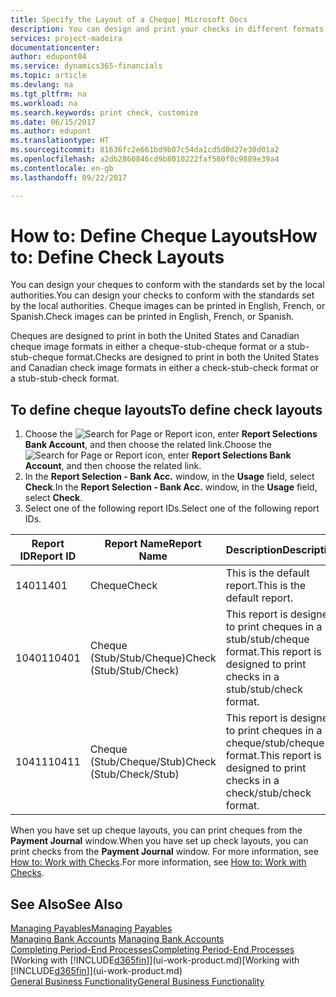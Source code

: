 ```yaml
---
title: Specify the Layout of a Cheque| Microsoft Docs
description: You can design and print your checks in different formats to conform with standards.
services: project-madeira
documentationcenter: 
author: edupont04
ms.service: dynamics365-financials
ms.topic: article
ms.devlang: na
ms.tgt_pltfrm: na
ms.workload: na
ms.search.keywords: print check, customize
ms.date: 06/15/2017
ms.author: edupont
ms.translationtype: HT
ms.sourcegitcommit: 81636fc2e661bd9b07c54da1cd5d0d27e30d01a2
ms.openlocfilehash: a2db2860846cd9b8010222faf580f0c9889e39a4
ms.contentlocale: en-gb
ms.lasthandoff: 09/22/2017

---
```

# <a name="how-to-define-check-layouts"></a><span data-ttu-id="e5fac-103">How to: Define Cheque Layouts</span><span class="sxs-lookup"><span data-stu-id="e5fac-103">How to: Define Check Layouts</span></span>
<span data-ttu-id="e5fac-104">You can design your cheques to conform with the standards set by the local authorities.</span><span class="sxs-lookup"><span data-stu-id="e5fac-104">You can design your checks to conform with the standards set by the local authorities.</span></span> <span data-ttu-id="e5fac-105">Cheque images can be printed in English, French, or Spanish.</span><span class="sxs-lookup"><span data-stu-id="e5fac-105">Check images can be printed in English, French, or Spanish.</span></span>

<span data-ttu-id="e5fac-106">Cheques are designed to print in both the United States and Canadian cheque image formats in either a cheque-stub-cheque format or a stub-stub-cheque format.</span><span class="sxs-lookup"><span data-stu-id="e5fac-106">Checks are designed to print in both the United States and Canadian check image formats in either a check-stub-check format or a stub-stub-check format.</span></span>

## <a name="to-define-check-layouts"></a><span data-ttu-id="e5fac-107">To define cheque layouts</span><span class="sxs-lookup"><span data-stu-id="e5fac-107">To define check layouts</span></span>
1. <span data-ttu-id="e5fac-108">Choose the ![Search for Page or Report](media/ui-search/search_small.png "Search for Page or Report icon") icon, enter **Report Selections Bank Account**, and then choose the related link.</span><span class="sxs-lookup"><span data-stu-id="e5fac-108">Choose the ![Search for Page or Report](media/ui-search/search_small.png "Search for Page or Report icon") icon, enter **Report Selections Bank Account**, and then choose the related link.</span></span>
2. <span data-ttu-id="e5fac-109">In the **Report Selection - Bank Acc.** window, in the **Usage** field, select **Check**.</span><span class="sxs-lookup"><span data-stu-id="e5fac-109">In the **Report Selection - Bank Acc.** window, in the **Usage** field, select **Check**.</span></span>
3. <span data-ttu-id="e5fac-110">Select one of the following report IDs.</span><span class="sxs-lookup"><span data-stu-id="e5fac-110">Select one of the following report IDs.</span></span>

| <span data-ttu-id="e5fac-111">Report ID</span><span class="sxs-lookup"><span data-stu-id="e5fac-111">Report ID</span></span> | <span data-ttu-id="e5fac-112">Report Name</span><span class="sxs-lookup"><span data-stu-id="e5fac-112">Report Name</span></span> | <span data-ttu-id="e5fac-113">Description</span><span class="sxs-lookup"><span data-stu-id="e5fac-113">Description</span></span> |
| --- | --- | --- |
| <span data-ttu-id="e5fac-114">1401</span><span class="sxs-lookup"><span data-stu-id="e5fac-114">1401</span></span> |<span data-ttu-id="e5fac-115">Cheque</span><span class="sxs-lookup"><span data-stu-id="e5fac-115">Check</span></span> |<span data-ttu-id="e5fac-116">This is the default report.</span><span class="sxs-lookup"><span data-stu-id="e5fac-116">This is the default report.</span></span> |
| <span data-ttu-id="e5fac-117">10401</span><span class="sxs-lookup"><span data-stu-id="e5fac-117">10401</span></span> |<span data-ttu-id="e5fac-118">Cheque (Stub/Stub/Cheque)</span><span class="sxs-lookup"><span data-stu-id="e5fac-118">Check (Stub/Stub/Check)</span></span> |<span data-ttu-id="e5fac-119">This report is designed to print cheques in a stub/stub/cheque format.</span><span class="sxs-lookup"><span data-stu-id="e5fac-119">This report is designed to print checks in a stub/stub/check format.</span></span> |
| <span data-ttu-id="e5fac-120">10411</span><span class="sxs-lookup"><span data-stu-id="e5fac-120">10411</span></span> |<span data-ttu-id="e5fac-121">Cheque (Stub/Cheque/Stub)</span><span class="sxs-lookup"><span data-stu-id="e5fac-121">Check (Stub/Check/Stub)</span></span> |<span data-ttu-id="e5fac-122">This report is designed to print cheques in a cheque/stub/cheque format.</span><span class="sxs-lookup"><span data-stu-id="e5fac-122">This report is designed to print checks in a check/stub/check format.</span></span> |

<span data-ttu-id="e5fac-123">When you have set up cheque layouts, you can print cheques from the **Payment Journal** window.</span><span class="sxs-lookup"><span data-stu-id="e5fac-123">When you have set up check layouts, you can print checks from the **Payment Journal** window.</span></span> <span data-ttu-id="e5fac-124">For more information, see [How to: Work with Checks](payables-how-work-checks.md).</span><span class="sxs-lookup"><span data-stu-id="e5fac-124">For more information, see [How to: Work with Checks](payables-how-work-checks.md).</span></span>

## <a name="see-also"></a><span data-ttu-id="e5fac-125">See Also</span><span class="sxs-lookup"><span data-stu-id="e5fac-125">See Also</span></span>
[<span data-ttu-id="e5fac-126">Managing Payables</span><span class="sxs-lookup"><span data-stu-id="e5fac-126">Managing Payables</span></span>](payables-manage-payables.md)  
<span data-ttu-id="e5fac-127">[Managing Bank Accounts](bank-manage-bank-accounts.md) </span><span class="sxs-lookup"><span data-stu-id="e5fac-127">[Managing Bank Accounts](bank-manage-bank-accounts.md) </span></span>  
[<span data-ttu-id="e5fac-128">Completing Period-End Processes</span><span class="sxs-lookup"><span data-stu-id="e5fac-128">Completing Period-End Processes</span></span>](year-how-complete-period-end-processes.md)  
<span data-ttu-id="e5fac-129">[Working with [!INCLUDE[d365fin](includes/d365fin_md.md)]](ui-work-product.md)</span><span class="sxs-lookup"><span data-stu-id="e5fac-129">[Working with [!INCLUDE[d365fin](includes/d365fin_md.md)]](ui-work-product.md)</span></span>  
[<span data-ttu-id="e5fac-130">General Business Functionality</span><span class="sxs-lookup"><span data-stu-id="e5fac-130">General Business Functionality</span></span>](ui-across-business-areas.md)

